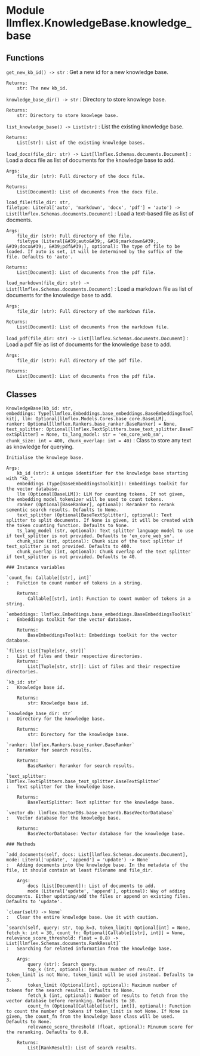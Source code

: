 Module llmflex.KnowledgeBase.knowledge_base
===========================================

Functions
---------

    
`get_new_kb_id() ‑> str`
:   Get a new id for a new knowledge base.
    
    Returns:
        str: The new kb_id.

    
`knowledge_base_dir() ‑> str`
:   Directory to store knowlege base.
    
    Returns:
        str: Directory to store knowlege base.

    
`list_knowledge_base() ‑> List[str]`
:   List the existing knowledge base.
    
    Returns:
        List[str]: List of the existing knowledge bases.

    
`load_docx(file_dir: str) ‑> List[llmflex.Schemas.documents.Document]`
:   Load a docx file as list of documents for the knowledge base to add.
    
    Args:
        file_dir (str): Full directory of the docx file.
    
    Returns:
        List[Document]: List of documents from the docx file.

    
`load_file(file_dir: str, filetype: Literal['auto', 'markdown', 'docx', 'pdf'] = 'auto') ‑> List[llmflex.Schemas.documents.Document]`
:   Load a text-based file as list of docments.
    
    Args:
        file_dir (str): Full directory of the file.
        filetype (Literal[&#39;auto&#39;, &#39;markdown&#39;, &#39;docx&#39;, &#39;pdf&#39;], optional): The type of file to be loaded. If auto is set, it will be determined by the suffix of the file. Defaults to 'auto'.
    
    Returns:
        List[Document]: List of documents from the pdf file.

    
`load_markdown(file_dir: str) ‑> List[llmflex.Schemas.documents.Document]`
:   Load a markdown file as list of documents for the knowledge base to add.
    
    Args:
        file_dir (str): Full directory of the markdown file.
    
    Returns:
        List[Document]: List of documents from the markdown file.

    
`load_pdf(file_dir: str) ‑> List[llmflex.Schemas.documents.Document]`
:   Load a pdf file as list of documents for the knowledge base to add.
    
    Args:
        file_dir (str): Full directory of the pdf file.
    
    Returns:
        List[Document]: List of documents from the pdf file.

Classes
-------

`KnowledgeBase(kb_id: str, embeddings: Type[llmflex.Embeddings.base_embeddings.BaseEmbeddingsToolkit], llm: Optional[llmflex.Models.Cores.base_core.BaseLLM], ranker: Optional[llmflex.Rankers.base_ranker.BaseRanker] = None, text_splitter: Optional[llmflex.TextSplitters.base_text_splitter.BaseTextSplitter] = None, ts_lang_model: str = 'en_core_web_sm', chunk_size: int = 400, chunk_overlap: int = 40)`
:   Class to store any text as knowledge for querying.
        
    
    Initialise the knowlege base.
    
    Args:
        kb_id (str): A unique identifier for the knowledge base starting with "kb_".
        embeddings (Type[BaseEmbeddingsToolkit]): Embeddings toolkit for the vector database.
        llm (Optional[BaseLLM]): LLM for counting tokens. If not given, the embedding model tokenizer will be used to count tokens.
        ranker (Optional[BaseRanker], optional): Reranker to rerank sementic search results. Defaults to None.
        text_splitter (Optional[BaseTextSplitter], optional): Text splitter to split documents. If None is given, it will be created with the token counting function. Defaults to None.
        ts_lang_model (str, optional): Text splitter language model to use if text_splitter is not provided. Defaults to 'en_core_web_sm'.
        chunk_size (int, optional): Chunk size of the text splitter if text_splitter is not provided. Defaults to 400.
        chunk_overlap (int, optional): Chunk overlap of the text splitter if text_splitter is not provided. Defaults to 40.

    ### Instance variables

    `count_fn: Callable[[str], int]`
    :   Function to count number of tokens in a string.
        
        Returns:
            Callable[[str], int]: Function to count number of tokens in a string.

    `embeddings: llmflex.Embeddings.base_embeddings.BaseEmbeddingsToolkit`
    :   Embeddings toolkit for the vector database.
        
        Returns:
            BaseEmbeddingsToolkit: Embeddings toolkit for the vector database.

    `files: List[Tuple[str, str]]`
    :   List of files and their respective directories.
        Returns:
            List[Tuple[str, str]]: List of files and their respective directories.

    `kb_id: str`
    :   Knowledge base id.
        
        Returns:
            str: Knowledge base id.

    `knowledge_base_dir: str`
    :   Directory for the knowledge base.
        
        Returns:
            str: Directory for the knowledge base.

    `ranker: llmflex.Rankers.base_ranker.BaseRanker`
    :   Reranker for search results.
        
        Returns:
            BaseRanker: Reranker for search results.

    `text_splitter: llmflex.TextSplitters.base_text_splitter.BaseTextSplitter`
    :   Text splitter for the knowledge base.
        
        Returns:
            BaseTextSplitter: Text splitter for the knowledge base.

    `vector_db: llmflex.VectorDBs.base_vectordb.BaseVectorDatabase`
    :   Vector database for the knowledge base.
        
        Returns:
            BaseVectorDatabase: Vector database for the knowledge base.

    ### Methods

    `add_documents(self, docs: List[llmflex.Schemas.documents.Document], mode: Literal['update', 'append'] = 'update') ‑> None`
    :   Adding documents into the knowledge base. In the metadata of the file, it should contain at least filename and file_dir.
        
        Args:
            docs (List[Document]): List of documents to add.
            mode (Literal['update', 'append'], optional): Way of adding documents. Either updating/add the files or append on existing files. Defaults to 'update'.

    `clear(self) ‑> None`
    :   Clear the entire knowledge base. Use it with caution.

    `search(self, query: str, top_k=3, token_limit: Optional[int] = None, fetch_k: int = 30, count_fn: Optional[Callable[[str], int]] = None, relevance_score_threshold: float = 0.8) ‑> List[llmflex.Schemas.documents.RankResult]`
    :   Searching for related information from the knowledge base.
        
        Args:
            query (str): Search query.
            top_k (int, optional): Maximum number of result. If token_limit is not None, token_limit will be used instead. Defaults to 3.
            token_limit (Optional[int], optional): Maximum number of tokens for the search results. Defaults to None.
            fetch_k (int, optional): Number of results to fetch from the vector database before reranking. Defaults to 30.
            count_fn (Optional[Callable[[str], int]], optional): Function to count the number of tokens if token_limit is not None. If None is given, the count_fn from the knowledge base class will be used. Defaults to None.
            relevance_score_threshold (float, optional): Minumum score for the reranking. Defaults to 0.8.
        
        Returns:
            List[RankResult]: List of search results.